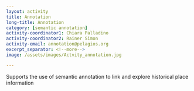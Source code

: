 ```yaml
---
layout: activity
title: Annotation
long-title: Annotation
category: [semantic annotation]
activity-coordinator1: Chiara Palladino
activity-coordinator2: Rainer Simon
activity-email: annotation@pelagios.org
excerpt_separator: <!--more-->
image: /assets/images/Actvity_annotation.jpg

---
```

Supports the use of semantic annotation to link and explore historical place information <!--more-->
